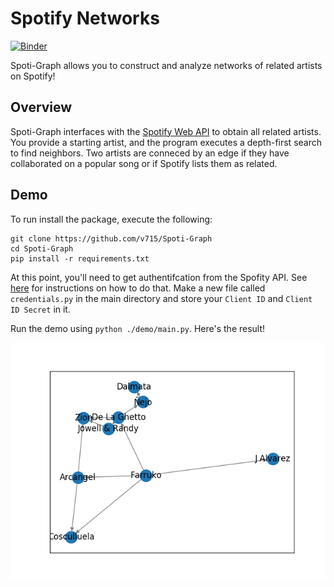 # Spotify Networks
[![Binder](https://mybinder.org/badge_logo.svg)](https://mybinder.org/v2/gh/v715/Spotify-Net/master)

Spoti-Graph allows you to construct and analyze networks of related artists on Spotify!

## Overview
Spoti-Graph interfaces with the [Spotify Web API](https://developer.spotify.com/documentation/web-api/) to obtain all related artists.
You provide a starting artist, and the program executes a depth-first search to find neighbors.
Two artists are conneced by an edge if they have collaborated on a popular song or if Spotify lists them as related.

## Demo
To run install the package, execute the following:
```
git clone https://github.com/v715/Spoti-Graph
cd Spoti-Graph
pip install -r requirements.txt
```

At this point, you'll need to get authentifcation from the Spofity API. See [here]() for instructions on how to do that. Make a new file called `credentials.py` in the main directory and store your `Client ID` and `Client ID Secret` in it.

Run the demo using `python ./demo/main.py`. Here's the result!

![demo](demo/farruko.png)

